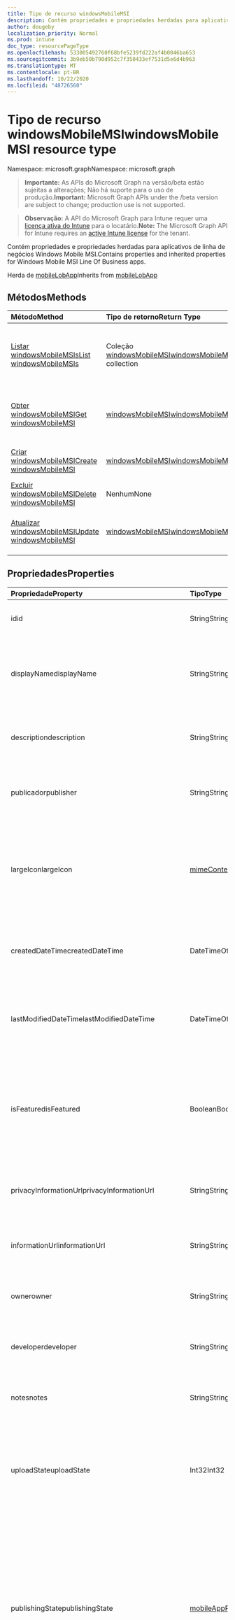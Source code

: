 ```yaml
---
title: Tipo de recurso windowsMobileMSI
description: Contém propriedades e propriedades herdadas para aplicativos de linha de negócios Windows Mobile MSI.
author: dougeby
localization_priority: Normal
ms.prod: intune
doc_type: resourcePageType
ms.openlocfilehash: 533005492760f68bfe5239fd222af4b0046ba653
ms.sourcegitcommit: 3b9eb50b790d952c7f350433ef7531d5e6d4b963
ms.translationtype: MT
ms.contentlocale: pt-BR
ms.lasthandoff: 10/22/2020
ms.locfileid: "48726560"
---
```

# <a name="windowsmobilemsi-resource-type"></a><span data-ttu-id="ce84d-103">Tipo de recurso windowsMobileMSI</span><span class="sxs-lookup"><span data-stu-id="ce84d-103">windowsMobileMSI resource type</span></span>

<span data-ttu-id="ce84d-104">Namespace: microsoft.graph</span><span class="sxs-lookup"><span data-stu-id="ce84d-104">Namespace: microsoft.graph</span></span>

> <span data-ttu-id="ce84d-105">**Importante:** As APIs do Microsoft Graph na versão/beta estão sujeitas a alterações; Não há suporte para o uso de produção.</span><span class="sxs-lookup"><span data-stu-id="ce84d-105">**Important:** Microsoft Graph APIs under the /beta version are subject to change; production use is not supported.</span></span>

> <span data-ttu-id="ce84d-106">**Observação:** A API do Microsoft Graph para Intune requer uma [licença ativa do Intune](https://go.microsoft.com/fwlink/?linkid=839381) para o locatário.</span><span class="sxs-lookup"><span data-stu-id="ce84d-106">**Note:** The Microsoft Graph API for Intune requires an [active Intune license](https://go.microsoft.com/fwlink/?linkid=839381) for the tenant.</span></span>

<span data-ttu-id="ce84d-107">Contém propriedades e propriedades herdadas para aplicativos de linha de negócios Windows Mobile MSI.</span><span class="sxs-lookup"><span data-stu-id="ce84d-107">Contains properties and inherited properties for Windows Mobile MSI Line Of Business apps.</span></span>


<span data-ttu-id="ce84d-108">Herda de [mobileLobApp](../resources/intune-apps-mobilelobapp.md)</span><span class="sxs-lookup"><span data-stu-id="ce84d-108">Inherits from [mobileLobApp](../resources/intune-apps-mobilelobapp.md)</span></span>

## <a name="methods"></a><span data-ttu-id="ce84d-109">Métodos</span><span class="sxs-lookup"><span data-stu-id="ce84d-109">Methods</span></span>
|<span data-ttu-id="ce84d-110">Método</span><span class="sxs-lookup"><span data-stu-id="ce84d-110">Method</span></span>|<span data-ttu-id="ce84d-111">Tipo de retorno</span><span class="sxs-lookup"><span data-stu-id="ce84d-111">Return Type</span></span>|<span data-ttu-id="ce84d-112">Descrição</span><span class="sxs-lookup"><span data-stu-id="ce84d-112">Description</span></span>|
|:---|:---|:---|
|[<span data-ttu-id="ce84d-113">Listar windowsMobileMSIs</span><span class="sxs-lookup"><span data-stu-id="ce84d-113">List windowsMobileMSIs</span></span>](../api/intune-apps-windowsmobilemsi-list.md)|<span data-ttu-id="ce84d-114">Coleção [windowsMobileMSI](../resources/intune-apps-windowsmobilemsi.md)</span><span class="sxs-lookup"><span data-stu-id="ce84d-114">[windowsMobileMSI](../resources/intune-apps-windowsmobilemsi.md) collection</span></span>|<span data-ttu-id="ce84d-115">Lista propriedades e relações dos objetos [windowsMobileMSI](../resources/intune-apps-windowsmobilemsi.md).</span><span class="sxs-lookup"><span data-stu-id="ce84d-115">List properties and relationships of the [windowsMobileMSI](../resources/intune-apps-windowsmobilemsi.md) objects.</span></span>|
|[<span data-ttu-id="ce84d-116">Obter windowsMobileMSI</span><span class="sxs-lookup"><span data-stu-id="ce84d-116">Get windowsMobileMSI</span></span>](../api/intune-apps-windowsmobilemsi-get.md)|[<span data-ttu-id="ce84d-117">windowsMobileMSI</span><span class="sxs-lookup"><span data-stu-id="ce84d-117">windowsMobileMSI</span></span>](../resources/intune-apps-windowsmobilemsi.md)|<span data-ttu-id="ce84d-118">Propriedades de leitura e relações do objeto [windowsMobileMSI](../resources/intune-apps-windowsmobilemsi.md).</span><span class="sxs-lookup"><span data-stu-id="ce84d-118">Read properties and relationships of the [windowsMobileMSI](../resources/intune-apps-windowsmobilemsi.md) object.</span></span>|
|[<span data-ttu-id="ce84d-119">Criar windowsMobileMSI</span><span class="sxs-lookup"><span data-stu-id="ce84d-119">Create windowsMobileMSI</span></span>](../api/intune-apps-windowsmobilemsi-create.md)|[<span data-ttu-id="ce84d-120">windowsMobileMSI</span><span class="sxs-lookup"><span data-stu-id="ce84d-120">windowsMobileMSI</span></span>](../resources/intune-apps-windowsmobilemsi.md)|<span data-ttu-id="ce84d-121">Cria um novo objeto [windowsMobileMSI](../resources/intune-apps-windowsmobilemsi.md).</span><span class="sxs-lookup"><span data-stu-id="ce84d-121">Create a new [windowsMobileMSI](../resources/intune-apps-windowsmobilemsi.md) object.</span></span>|
|[<span data-ttu-id="ce84d-122">Excluir windowsMobileMSI</span><span class="sxs-lookup"><span data-stu-id="ce84d-122">Delete windowsMobileMSI</span></span>](../api/intune-apps-windowsmobilemsi-delete.md)|<span data-ttu-id="ce84d-123">Nenhum</span><span class="sxs-lookup"><span data-stu-id="ce84d-123">None</span></span>|<span data-ttu-id="ce84d-124">Exclui um [windowsMobileMSI](../resources/intune-apps-windowsmobilemsi.md).</span><span class="sxs-lookup"><span data-stu-id="ce84d-124">Deletes a [windowsMobileMSI](../resources/intune-apps-windowsmobilemsi.md).</span></span>|
|[<span data-ttu-id="ce84d-125">Atualizar windowsMobileMSI</span><span class="sxs-lookup"><span data-stu-id="ce84d-125">Update windowsMobileMSI</span></span>](../api/intune-apps-windowsmobilemsi-update.md)|[<span data-ttu-id="ce84d-126">windowsMobileMSI</span><span class="sxs-lookup"><span data-stu-id="ce84d-126">windowsMobileMSI</span></span>](../resources/intune-apps-windowsmobilemsi.md)|<span data-ttu-id="ce84d-127">Atualiza as propriedades de um objeto [windowsMobileMSI](../resources/intune-apps-windowsmobilemsi.md).</span><span class="sxs-lookup"><span data-stu-id="ce84d-127">Update the properties of a [windowsMobileMSI](../resources/intune-apps-windowsmobilemsi.md) object.</span></span>|

## <a name="properties"></a><span data-ttu-id="ce84d-128">Propriedades</span><span class="sxs-lookup"><span data-stu-id="ce84d-128">Properties</span></span>
|<span data-ttu-id="ce84d-129">Propriedade</span><span class="sxs-lookup"><span data-stu-id="ce84d-129">Property</span></span>|<span data-ttu-id="ce84d-130">Tipo</span><span class="sxs-lookup"><span data-stu-id="ce84d-130">Type</span></span>|<span data-ttu-id="ce84d-131">Descrição</span><span class="sxs-lookup"><span data-stu-id="ce84d-131">Description</span></span>|
|:---|:---|:---|
|<span data-ttu-id="ce84d-132">id</span><span class="sxs-lookup"><span data-stu-id="ce84d-132">id</span></span>|<span data-ttu-id="ce84d-133">String</span><span class="sxs-lookup"><span data-stu-id="ce84d-133">String</span></span>|<span data-ttu-id="ce84d-134">Chave da entidade.</span><span class="sxs-lookup"><span data-stu-id="ce84d-134">Key of the entity.</span></span> <span data-ttu-id="ce84d-135">Herdado de [mobileApp](../resources/intune-shared-mobileapp.md)</span><span class="sxs-lookup"><span data-stu-id="ce84d-135">Inherited from [mobileApp](../resources/intune-shared-mobileapp.md)</span></span>|
|<span data-ttu-id="ce84d-136">displayName</span><span class="sxs-lookup"><span data-stu-id="ce84d-136">displayName</span></span>|<span data-ttu-id="ce84d-137">String</span><span class="sxs-lookup"><span data-stu-id="ce84d-137">String</span></span>|<span data-ttu-id="ce84d-138">O título do aplicativo importado ou definido pelo administrador.</span><span class="sxs-lookup"><span data-stu-id="ce84d-138">The admin provided or imported title of the app.</span></span> <span data-ttu-id="ce84d-139">Herdado de [mobileApp](../resources/intune-shared-mobileapp.md)</span><span class="sxs-lookup"><span data-stu-id="ce84d-139">Inherited from [mobileApp](../resources/intune-shared-mobileapp.md)</span></span>|
|<span data-ttu-id="ce84d-140">description</span><span class="sxs-lookup"><span data-stu-id="ce84d-140">description</span></span>|<span data-ttu-id="ce84d-141">String</span><span class="sxs-lookup"><span data-stu-id="ce84d-141">String</span></span>|<span data-ttu-id="ce84d-142">A descrição do aplicativo.</span><span class="sxs-lookup"><span data-stu-id="ce84d-142">The description of the app.</span></span> <span data-ttu-id="ce84d-143">Herdado de [mobileApp](../resources/intune-shared-mobileapp.md)</span><span class="sxs-lookup"><span data-stu-id="ce84d-143">Inherited from [mobileApp](../resources/intune-shared-mobileapp.md)</span></span>|
|<span data-ttu-id="ce84d-144">publicador</span><span class="sxs-lookup"><span data-stu-id="ce84d-144">publisher</span></span>|<span data-ttu-id="ce84d-145">String</span><span class="sxs-lookup"><span data-stu-id="ce84d-145">String</span></span>|<span data-ttu-id="ce84d-146">O publicador do aplicativo.</span><span class="sxs-lookup"><span data-stu-id="ce84d-146">The publisher of the app.</span></span> <span data-ttu-id="ce84d-147">Herdado de [mobileApp](../resources/intune-shared-mobileapp.md)</span><span class="sxs-lookup"><span data-stu-id="ce84d-147">Inherited from [mobileApp](../resources/intune-shared-mobileapp.md)</span></span>|
|<span data-ttu-id="ce84d-148">largeIcon</span><span class="sxs-lookup"><span data-stu-id="ce84d-148">largeIcon</span></span>|[<span data-ttu-id="ce84d-149">mimeContent</span><span class="sxs-lookup"><span data-stu-id="ce84d-149">mimeContent</span></span>](../resources/intune-shared-mimecontent.md)|<span data-ttu-id="ce84d-150">O ícone grande, a ser exibido nos detalhes do aplicativo e usado para o carregamento do ícone.</span><span class="sxs-lookup"><span data-stu-id="ce84d-150">The large icon, to be displayed in the app details and used for upload of the icon.</span></span> <span data-ttu-id="ce84d-151">Herdado de [mobileApp](../resources/intune-shared-mobileapp.md)</span><span class="sxs-lookup"><span data-stu-id="ce84d-151">Inherited from [mobileApp](../resources/intune-shared-mobileapp.md)</span></span>|
|<span data-ttu-id="ce84d-152">createdDateTime</span><span class="sxs-lookup"><span data-stu-id="ce84d-152">createdDateTime</span></span>|<span data-ttu-id="ce84d-153">DateTimeOffset</span><span class="sxs-lookup"><span data-stu-id="ce84d-153">DateTimeOffset</span></span>|<span data-ttu-id="ce84d-154">A data e a hora da criação do aplicativo.</span><span class="sxs-lookup"><span data-stu-id="ce84d-154">The date and time the app was created.</span></span> <span data-ttu-id="ce84d-155">Herdado de [mobileApp](../resources/intune-shared-mobileapp.md)</span><span class="sxs-lookup"><span data-stu-id="ce84d-155">Inherited from [mobileApp](../resources/intune-shared-mobileapp.md)</span></span>|
|<span data-ttu-id="ce84d-156">lastModifiedDateTime</span><span class="sxs-lookup"><span data-stu-id="ce84d-156">lastModifiedDateTime</span></span>|<span data-ttu-id="ce84d-157">DateTimeOffset</span><span class="sxs-lookup"><span data-stu-id="ce84d-157">DateTimeOffset</span></span>|<span data-ttu-id="ce84d-158">A data e a hora que o aplicativo foi modificado pela última vez.</span><span class="sxs-lookup"><span data-stu-id="ce84d-158">The date and time the app was last modified.</span></span> <span data-ttu-id="ce84d-159">Herdado de [mobileApp](../resources/intune-shared-mobileapp.md)</span><span class="sxs-lookup"><span data-stu-id="ce84d-159">Inherited from [mobileApp](../resources/intune-shared-mobileapp.md)</span></span>|
|<span data-ttu-id="ce84d-160">isFeatured</span><span class="sxs-lookup"><span data-stu-id="ce84d-160">isFeatured</span></span>|<span data-ttu-id="ce84d-161">Boolean</span><span class="sxs-lookup"><span data-stu-id="ce84d-161">Boolean</span></span>|<span data-ttu-id="ce84d-162">O valor que indica se o aplicativo está marcado como em destaque pelo administrador. Herdado de [mobileApp](../resources/intune-shared-mobileapp.md)</span><span class="sxs-lookup"><span data-stu-id="ce84d-162">The value indicating whether the app is marked as featured by the admin. Inherited from [mobileApp](../resources/intune-shared-mobileapp.md)</span></span>|
|<span data-ttu-id="ce84d-163">privacyInformationUrl</span><span class="sxs-lookup"><span data-stu-id="ce84d-163">privacyInformationUrl</span></span>|<span data-ttu-id="ce84d-164">String</span><span class="sxs-lookup"><span data-stu-id="ce84d-164">String</span></span>|<span data-ttu-id="ce84d-165">A URL da declaração de privacidade.</span><span class="sxs-lookup"><span data-stu-id="ce84d-165">The privacy statement Url.</span></span> <span data-ttu-id="ce84d-166">Herdado de [mobileApp](../resources/intune-shared-mobileapp.md)</span><span class="sxs-lookup"><span data-stu-id="ce84d-166">Inherited from [mobileApp](../resources/intune-shared-mobileapp.md)</span></span>|
|<span data-ttu-id="ce84d-167">informationUrl</span><span class="sxs-lookup"><span data-stu-id="ce84d-167">informationUrl</span></span>|<span data-ttu-id="ce84d-168">String</span><span class="sxs-lookup"><span data-stu-id="ce84d-168">String</span></span>|<span data-ttu-id="ce84d-169">A URL de informações adicionais.</span><span class="sxs-lookup"><span data-stu-id="ce84d-169">The more information Url.</span></span> <span data-ttu-id="ce84d-170">Herdado de [mobileApp](../resources/intune-shared-mobileapp.md)</span><span class="sxs-lookup"><span data-stu-id="ce84d-170">Inherited from [mobileApp](../resources/intune-shared-mobileapp.md)</span></span>|
|<span data-ttu-id="ce84d-171">owner</span><span class="sxs-lookup"><span data-stu-id="ce84d-171">owner</span></span>|<span data-ttu-id="ce84d-172">String</span><span class="sxs-lookup"><span data-stu-id="ce84d-172">String</span></span>|<span data-ttu-id="ce84d-173">O proprietário do conteúdo.</span><span class="sxs-lookup"><span data-stu-id="ce84d-173">The owner of the app.</span></span> <span data-ttu-id="ce84d-174">Herdado de [mobileApp](../resources/intune-shared-mobileapp.md)</span><span class="sxs-lookup"><span data-stu-id="ce84d-174">Inherited from [mobileApp](../resources/intune-shared-mobileapp.md)</span></span>|
|<span data-ttu-id="ce84d-175">developer</span><span class="sxs-lookup"><span data-stu-id="ce84d-175">developer</span></span>|<span data-ttu-id="ce84d-176">String</span><span class="sxs-lookup"><span data-stu-id="ce84d-176">String</span></span>|<span data-ttu-id="ce84d-177">O desenvolvedor do aplicativo.</span><span class="sxs-lookup"><span data-stu-id="ce84d-177">The developer of the app.</span></span> <span data-ttu-id="ce84d-178">Herdado de [mobileApp](../resources/intune-shared-mobileapp.md)</span><span class="sxs-lookup"><span data-stu-id="ce84d-178">Inherited from [mobileApp](../resources/intune-shared-mobileapp.md)</span></span>|
|<span data-ttu-id="ce84d-179">notes</span><span class="sxs-lookup"><span data-stu-id="ce84d-179">notes</span></span>|<span data-ttu-id="ce84d-180">String</span><span class="sxs-lookup"><span data-stu-id="ce84d-180">String</span></span>|<span data-ttu-id="ce84d-181">Anotações do aplicativo.</span><span class="sxs-lookup"><span data-stu-id="ce84d-181">Notes for the app.</span></span> <span data-ttu-id="ce84d-182">Herdado de [mobileApp](../resources/intune-shared-mobileapp.md)</span><span class="sxs-lookup"><span data-stu-id="ce84d-182">Inherited from [mobileApp](../resources/intune-shared-mobileapp.md)</span></span>|
|<span data-ttu-id="ce84d-183">uploadState</span><span class="sxs-lookup"><span data-stu-id="ce84d-183">uploadState</span></span>|<span data-ttu-id="ce84d-184">Int32</span><span class="sxs-lookup"><span data-stu-id="ce84d-184">Int32</span></span>|<span data-ttu-id="ce84d-185">O estado de upload.</span><span class="sxs-lookup"><span data-stu-id="ce84d-185">The upload state.</span></span> <span data-ttu-id="ce84d-186">Os valores possíveis são: 0- `Not Ready` , 1- `Ready` , 2- `Processing` .</span><span class="sxs-lookup"><span data-stu-id="ce84d-186">Possible values are: 0 - `Not Ready`, 1 - `Ready`, 2 - `Processing`.</span></span> <span data-ttu-id="ce84d-187">Herdado de [mobileApp](../resources/intune-shared-mobileapp.md)</span><span class="sxs-lookup"><span data-stu-id="ce84d-187">Inherited from [mobileApp](../resources/intune-shared-mobileapp.md)</span></span>|
|<span data-ttu-id="ce84d-188">publishingState</span><span class="sxs-lookup"><span data-stu-id="ce84d-188">publishingState</span></span>|[<span data-ttu-id="ce84d-189">mobileAppPublishingState</span><span class="sxs-lookup"><span data-stu-id="ce84d-189">mobileAppPublishingState</span></span>](../resources/intune-apps-mobileapppublishingstate.md)|<span data-ttu-id="ce84d-190">O estado de publicação do aplicativo.</span><span class="sxs-lookup"><span data-stu-id="ce84d-190">The publishing state for the app.</span></span> <span data-ttu-id="ce84d-191">O aplicativo não pode ser assinado, a menos que ele seja publicado.</span><span class="sxs-lookup"><span data-stu-id="ce84d-191">The app cannot be assigned unless the app is published.</span></span> <span data-ttu-id="ce84d-192">Herdado de [mobileApp](../resources/intune-shared-mobileapp.md).</span><span class="sxs-lookup"><span data-stu-id="ce84d-192">Inherited from [mobileApp](../resources/intune-shared-mobileapp.md).</span></span> <span data-ttu-id="ce84d-193">Os valores possíveis são: `notPublished`, `processing`, `published`.</span><span class="sxs-lookup"><span data-stu-id="ce84d-193">Possible values are: `notPublished`, `processing`, `published`.</span></span>|
|<span data-ttu-id="ce84d-194">isAssigned</span><span class="sxs-lookup"><span data-stu-id="ce84d-194">isAssigned</span></span>|<span data-ttu-id="ce84d-195">Boolean</span><span class="sxs-lookup"><span data-stu-id="ce84d-195">Boolean</span></span>|<span data-ttu-id="ce84d-196">O valor que indica se o aplicativo é atribuído a pelo menos um grupo.</span><span class="sxs-lookup"><span data-stu-id="ce84d-196">The value indicating whether the app is assigned to at least one group.</span></span> <span data-ttu-id="ce84d-197">Herdado de [mobileApp](../resources/intune-shared-mobileapp.md)</span><span class="sxs-lookup"><span data-stu-id="ce84d-197">Inherited from [mobileApp](../resources/intune-shared-mobileapp.md)</span></span>|
|<span data-ttu-id="ce84d-198">roleScopeTagIds</span><span class="sxs-lookup"><span data-stu-id="ce84d-198">roleScopeTagIds</span></span>|<span data-ttu-id="ce84d-199">Coleção de cadeias de caracteres</span><span class="sxs-lookup"><span data-stu-id="ce84d-199">String collection</span></span>|<span data-ttu-id="ce84d-200">Lista de IDs de marca de escopo para este aplicativo móvel.</span><span class="sxs-lookup"><span data-stu-id="ce84d-200">List of scope tag ids for this mobile app.</span></span> <span data-ttu-id="ce84d-201">Herdado de [mobileApp](../resources/intune-shared-mobileapp.md)</span><span class="sxs-lookup"><span data-stu-id="ce84d-201">Inherited from [mobileApp](../resources/intune-shared-mobileapp.md)</span></span>|
|<span data-ttu-id="ce84d-202">dependentAppCount</span><span class="sxs-lookup"><span data-stu-id="ce84d-202">dependentAppCount</span></span>|<span data-ttu-id="ce84d-203">Int32</span><span class="sxs-lookup"><span data-stu-id="ce84d-203">Int32</span></span>|<span data-ttu-id="ce84d-204">O número total de dependências do aplicativo filho.</span><span class="sxs-lookup"><span data-stu-id="ce84d-204">The total number of dependencies the child app has.</span></span> <span data-ttu-id="ce84d-205">Herdado de [mobileApp](../resources/intune-shared-mobileapp.md)</span><span class="sxs-lookup"><span data-stu-id="ce84d-205">Inherited from [mobileApp](../resources/intune-shared-mobileapp.md)</span></span>|
|<span data-ttu-id="ce84d-206">supersedingAppCount</span><span class="sxs-lookup"><span data-stu-id="ce84d-206">supersedingAppCount</span></span>|<span data-ttu-id="ce84d-207">Int32</span><span class="sxs-lookup"><span data-stu-id="ce84d-207">Int32</span></span>|<span data-ttu-id="ce84d-208">O número total de aplicativos que este aplicativo substitui direta ou indiretamente.</span><span class="sxs-lookup"><span data-stu-id="ce84d-208">The total number of apps this app directly or indirectly supersedes.</span></span> <span data-ttu-id="ce84d-209">Herdado de [mobileApp](../resources/intune-shared-mobileapp.md)</span><span class="sxs-lookup"><span data-stu-id="ce84d-209">Inherited from [mobileApp](../resources/intune-shared-mobileapp.md)</span></span>|
|<span data-ttu-id="ce84d-210">supersededAppCount</span><span class="sxs-lookup"><span data-stu-id="ce84d-210">supersededAppCount</span></span>|<span data-ttu-id="ce84d-211">Int32</span><span class="sxs-lookup"><span data-stu-id="ce84d-211">Int32</span></span>|<span data-ttu-id="ce84d-212">O número total de aplicativos que este aplicativo está substituindo direta ou indiretamente por.</span><span class="sxs-lookup"><span data-stu-id="ce84d-212">The total number of apps this app is directly or indirectly superseded by.</span></span> <span data-ttu-id="ce84d-213">Herdado de [mobileApp](../resources/intune-shared-mobileapp.md)</span><span class="sxs-lookup"><span data-stu-id="ce84d-213">Inherited from [mobileApp](../resources/intune-shared-mobileapp.md)</span></span>|
|<span data-ttu-id="ce84d-214">committedContentVersion</span><span class="sxs-lookup"><span data-stu-id="ce84d-214">committedContentVersion</span></span>|<span data-ttu-id="ce84d-215">String</span><span class="sxs-lookup"><span data-stu-id="ce84d-215">String</span></span>|<span data-ttu-id="ce84d-216">A versão do conteúdo interno confirmado.</span><span class="sxs-lookup"><span data-stu-id="ce84d-216">The internal committed content version.</span></span> <span data-ttu-id="ce84d-217">Herdado de [mobileLobApp](../resources/intune-apps-mobilelobapp.md)</span><span class="sxs-lookup"><span data-stu-id="ce84d-217">Inherited from [mobileLobApp](../resources/intune-apps-mobilelobapp.md)</span></span>|
|<span data-ttu-id="ce84d-218">fileName</span><span class="sxs-lookup"><span data-stu-id="ce84d-218">fileName</span></span>|<span data-ttu-id="ce84d-219">String</span><span class="sxs-lookup"><span data-stu-id="ce84d-219">String</span></span>|<span data-ttu-id="ce84d-220">O nome do arquivo do aplicativo Lob principal.</span><span class="sxs-lookup"><span data-stu-id="ce84d-220">The name of the main Lob application file.</span></span> <span data-ttu-id="ce84d-221">Herdado de [mobileLobApp](../resources/intune-apps-mobilelobapp.md)</span><span class="sxs-lookup"><span data-stu-id="ce84d-221">Inherited from [mobileLobApp](../resources/intune-apps-mobilelobapp.md)</span></span>|
|<span data-ttu-id="ce84d-222">size</span><span class="sxs-lookup"><span data-stu-id="ce84d-222">size</span></span>|<span data-ttu-id="ce84d-223">Int64</span><span class="sxs-lookup"><span data-stu-id="ce84d-223">Int64</span></span>|<span data-ttu-id="ce84d-224">O tamanho total, incluindo todos os arquivos carregados.</span><span class="sxs-lookup"><span data-stu-id="ce84d-224">The total size, including all uploaded files.</span></span> <span data-ttu-id="ce84d-225">Herdado de [mobileLobApp](../resources/intune-apps-mobilelobapp.md)</span><span class="sxs-lookup"><span data-stu-id="ce84d-225">Inherited from [mobileLobApp](../resources/intune-apps-mobilelobapp.md)</span></span>|
|<span data-ttu-id="ce84d-226">commandLine</span><span class="sxs-lookup"><span data-stu-id="ce84d-226">commandLine</span></span>|<span data-ttu-id="ce84d-227">String</span><span class="sxs-lookup"><span data-stu-id="ce84d-227">String</span></span>|<span data-ttu-id="ce84d-228">A linha de comando.</span><span class="sxs-lookup"><span data-stu-id="ce84d-228">The command line.</span></span>|
|<span data-ttu-id="ce84d-229">productCode</span><span class="sxs-lookup"><span data-stu-id="ce84d-229">productCode</span></span>|<span data-ttu-id="ce84d-230">String</span><span class="sxs-lookup"><span data-stu-id="ce84d-230">String</span></span>|<span data-ttu-id="ce84d-231">O código do produto.</span><span class="sxs-lookup"><span data-stu-id="ce84d-231">The product code.</span></span>|
|<span data-ttu-id="ce84d-232">productVersion</span><span class="sxs-lookup"><span data-stu-id="ce84d-232">productVersion</span></span>|<span data-ttu-id="ce84d-233">String</span><span class="sxs-lookup"><span data-stu-id="ce84d-233">String</span></span>|<span data-ttu-id="ce84d-234">A versão de produto do aplicativo de linha de negócios (LoB) Windows Mobile MSI.</span><span class="sxs-lookup"><span data-stu-id="ce84d-234">The product version of Windows Mobile MSI Line of Business (LoB) app.</span></span>|
|<span data-ttu-id="ce84d-235">ignoreVersionDetection</span><span class="sxs-lookup"><span data-stu-id="ce84d-235">ignoreVersionDetection</span></span>|<span data-ttu-id="ce84d-236">Boolean</span><span class="sxs-lookup"><span data-stu-id="ce84d-236">Boolean</span></span>|<span data-ttu-id="ce84d-237">Um booliano para controlar se a versão do aplicativo será usada para detectar o aplicativo depois que ele for instalado em um dispositivo.</span><span class="sxs-lookup"><span data-stu-id="ce84d-237">A boolean to control whether the app's version will be used to detect the app after it is installed on a device.</span></span> <span data-ttu-id="ce84d-238">Defina como true para o aplicativos de linha de negócios (LoB) Windows Mobile MSI que usam um recurso de atualização automática.</span><span class="sxs-lookup"><span data-stu-id="ce84d-238">Set this to true for Windows Mobile MSI Line of Business (LoB) apps that use a self update feature.</span></span>|
|<span data-ttu-id="ce84d-239">identityVersion</span><span class="sxs-lookup"><span data-stu-id="ce84d-239">identityVersion</span></span>|<span data-ttu-id="ce84d-240">String</span><span class="sxs-lookup"><span data-stu-id="ce84d-240">String</span></span>|<span data-ttu-id="ce84d-241">A versão da identidade.</span><span class="sxs-lookup"><span data-stu-id="ce84d-241">The identity version.</span></span>|
|<span data-ttu-id="ce84d-242">useDeviceContext</span><span class="sxs-lookup"><span data-stu-id="ce84d-242">useDeviceContext</span></span>|<span data-ttu-id="ce84d-243">Booliano</span><span class="sxs-lookup"><span data-stu-id="ce84d-243">Boolean</span></span>|<span data-ttu-id="ce84d-244">Indica se um MSI de modo duplo deve ser instalado no contexto de dispositivo.</span><span class="sxs-lookup"><span data-stu-id="ce84d-244">Indicates whether to install a dual-mode MSI in the device context.</span></span> <span data-ttu-id="ce84d-245">Se true, o aplicativo será instalado para todos os usuários.</span><span class="sxs-lookup"><span data-stu-id="ce84d-245">If true, app will be installed for all users.</span></span> <span data-ttu-id="ce84d-246">Se false, o aplicativo será instalado por usuário.</span><span class="sxs-lookup"><span data-stu-id="ce84d-246">If false, app will be installed per-user.</span></span> <span data-ttu-id="ce84d-247">Se for NULL, o serviço usará o contexto de instalação padrão do pacote MSI.</span><span class="sxs-lookup"><span data-stu-id="ce84d-247">If null, service will use the MSI package's default install context.</span></span> <span data-ttu-id="ce84d-248">No caso do MSI de modo duplo, esse padrão será por usuário.</span><span class="sxs-lookup"><span data-stu-id="ce84d-248">In case of dual-mode MSI, this default will be per-user.</span></span>  <span data-ttu-id="ce84d-249">Não pode ser definido para aplicativos de modo não duplo.</span><span class="sxs-lookup"><span data-stu-id="ce84d-249">Cannot be set for non-dual-mode apps.</span></span>  <span data-ttu-id="ce84d-250">Não pode ser alterado após a criação inicial do aplicativo.</span><span class="sxs-lookup"><span data-stu-id="ce84d-250">Cannot be changed after initial creation of the application.</span></span>|

## <a name="relationships"></a><span data-ttu-id="ce84d-251">Relações</span><span class="sxs-lookup"><span data-stu-id="ce84d-251">Relationships</span></span>
|<span data-ttu-id="ce84d-252">Relação</span><span class="sxs-lookup"><span data-stu-id="ce84d-252">Relationship</span></span>|<span data-ttu-id="ce84d-253">Tipo</span><span class="sxs-lookup"><span data-stu-id="ce84d-253">Type</span></span>|<span data-ttu-id="ce84d-254">Descrição</span><span class="sxs-lookup"><span data-stu-id="ce84d-254">Description</span></span>|
|:---|:---|:---|
|<span data-ttu-id="ce84d-255">categories</span><span class="sxs-lookup"><span data-stu-id="ce84d-255">categories</span></span>|<span data-ttu-id="ce84d-256">Coleção [mobileAppCategory](../resources/intune-apps-mobileappcategory.md)</span><span class="sxs-lookup"><span data-stu-id="ce84d-256">[mobileAppCategory](../resources/intune-apps-mobileappcategory.md) collection</span></span>|<span data-ttu-id="ce84d-257">A lista de categorias para este aplicativo.</span><span class="sxs-lookup"><span data-stu-id="ce84d-257">The list of categories for this app.</span></span> <span data-ttu-id="ce84d-258">Herdado de [mobileApp](../resources/intune-shared-mobileapp.md)</span><span class="sxs-lookup"><span data-stu-id="ce84d-258">Inherited from [mobileApp](../resources/intune-shared-mobileapp.md)</span></span>|
|<span data-ttu-id="ce84d-259">assignments</span><span class="sxs-lookup"><span data-stu-id="ce84d-259">assignments</span></span>|<span data-ttu-id="ce84d-260">Coleção [mobileAppAssignment](../resources/intune-apps-mobileappassignment.md)</span><span class="sxs-lookup"><span data-stu-id="ce84d-260">[mobileAppAssignment](../resources/intune-apps-mobileappassignment.md) collection</span></span>|<span data-ttu-id="ce84d-261">A lista de atribuições de grupo para esse aplicativo móvel.</span><span class="sxs-lookup"><span data-stu-id="ce84d-261">The list of group assignments for this mobile app.</span></span> <span data-ttu-id="ce84d-262">Herdado de [mobileApp](../resources/intune-shared-mobileapp.md)</span><span class="sxs-lookup"><span data-stu-id="ce84d-262">Inherited from [mobileApp](../resources/intune-shared-mobileapp.md)</span></span>|
|<span data-ttu-id="ce84d-263">installSummary</span><span class="sxs-lookup"><span data-stu-id="ce84d-263">installSummary</span></span>|[<span data-ttu-id="ce84d-264">mobileAppInstallSummary</span><span class="sxs-lookup"><span data-stu-id="ce84d-264">mobileAppInstallSummary</span></span>](../resources/intune-apps-mobileappinstallsummary.md)|<span data-ttu-id="ce84d-265">Resumo de instalação do aplicativo móvel.</span><span class="sxs-lookup"><span data-stu-id="ce84d-265">Mobile App Install Summary.</span></span> <span data-ttu-id="ce84d-266">Herdado de [mobileApp](../resources/intune-shared-mobileapp.md)</span><span class="sxs-lookup"><span data-stu-id="ce84d-266">Inherited from [mobileApp](../resources/intune-shared-mobileapp.md)</span></span>|
|<span data-ttu-id="ce84d-267">deviceStatuses</span><span class="sxs-lookup"><span data-stu-id="ce84d-267">deviceStatuses</span></span>|<span data-ttu-id="ce84d-268">coleção [mobileAppInstallStatus](../resources/intune-apps-mobileappinstallstatus.md)</span><span class="sxs-lookup"><span data-stu-id="ce84d-268">[mobileAppInstallStatus](../resources/intune-apps-mobileappinstallstatus.md) collection</span></span>|<span data-ttu-id="ce84d-269">A lista de Estados de instalação para este aplicativo móvel.</span><span class="sxs-lookup"><span data-stu-id="ce84d-269">The list of installation states for this mobile app.</span></span> <span data-ttu-id="ce84d-270">Herdado de [mobileApp](../resources/intune-shared-mobileapp.md)</span><span class="sxs-lookup"><span data-stu-id="ce84d-270">Inherited from [mobileApp](../resources/intune-shared-mobileapp.md)</span></span>|
|<span data-ttu-id="ce84d-271">userStatuses</span><span class="sxs-lookup"><span data-stu-id="ce84d-271">userStatuses</span></span>|<span data-ttu-id="ce84d-272">coleção [userAppInstallStatus](../resources/intune-apps-userappinstallstatus.md)</span><span class="sxs-lookup"><span data-stu-id="ce84d-272">[userAppInstallStatus](../resources/intune-apps-userappinstallstatus.md) collection</span></span>|<span data-ttu-id="ce84d-273">A lista de Estados de instalação para este aplicativo móvel.</span><span class="sxs-lookup"><span data-stu-id="ce84d-273">The list of installation states for this mobile app.</span></span> <span data-ttu-id="ce84d-274">Herdado de [mobileApp](../resources/intune-shared-mobileapp.md)</span><span class="sxs-lookup"><span data-stu-id="ce84d-274">Inherited from [mobileApp](../resources/intune-shared-mobileapp.md)</span></span>|
|<span data-ttu-id="ce84d-275">relações</span><span class="sxs-lookup"><span data-stu-id="ce84d-275">relationships</span></span>|<span data-ttu-id="ce84d-276">coleção [mobileAppRelationship](../resources/intune-apps-mobileapprelationship.md)</span><span class="sxs-lookup"><span data-stu-id="ce84d-276">[mobileAppRelationship](../resources/intune-apps-mobileapprelationship.md) collection</span></span>|<span data-ttu-id="ce84d-277">O conjunto de relações diretas para este aplicativo.</span><span class="sxs-lookup"><span data-stu-id="ce84d-277">The set of direct relationships for this app.</span></span> <span data-ttu-id="ce84d-278">Herdado de [mobileApp](../resources/intune-shared-mobileapp.md)</span><span class="sxs-lookup"><span data-stu-id="ce84d-278">Inherited from [mobileApp](../resources/intune-shared-mobileapp.md)</span></span>|
|<span data-ttu-id="ce84d-279">contentVersions</span><span class="sxs-lookup"><span data-stu-id="ce84d-279">contentVersions</span></span>|<span data-ttu-id="ce84d-280">Coleção [mobileAppContent](../resources/intune-apps-mobileappcontent.md)</span><span class="sxs-lookup"><span data-stu-id="ce84d-280">[mobileAppContent](../resources/intune-apps-mobileappcontent.md) collection</span></span>|<span data-ttu-id="ce84d-281">A lista das versões de conteúdo deste aplicativo.</span><span class="sxs-lookup"><span data-stu-id="ce84d-281">The list of content versions for this app.</span></span> <span data-ttu-id="ce84d-282">Herdado de [mobileLobApp](../resources/intune-apps-mobilelobapp.md)</span><span class="sxs-lookup"><span data-stu-id="ce84d-282">Inherited from [mobileLobApp](../resources/intune-apps-mobilelobapp.md)</span></span>|

## <a name="json-representation"></a><span data-ttu-id="ce84d-283">Representação JSON</span><span class="sxs-lookup"><span data-stu-id="ce84d-283">JSON Representation</span></span>
<span data-ttu-id="ce84d-284">Veja a seguir uma representação JSON do recurso.</span><span class="sxs-lookup"><span data-stu-id="ce84d-284">Here is a JSON representation of the resource.</span></span>
<!-- {
  "blockType": "resource",
  "keyProperty": "id",
  "@odata.type": "microsoft.graph.windowsMobileMSI"
}
-->
``` json
{
  "@odata.type": "#microsoft.graph.windowsMobileMSI",
  "id": "String (identifier)",
  "displayName": "String",
  "description": "String",
  "publisher": "String",
  "largeIcon": {
    "@odata.type": "microsoft.graph.mimeContent",
    "type": "String",
    "value": "binary"
  },
  "createdDateTime": "String (timestamp)",
  "lastModifiedDateTime": "String (timestamp)",
  "isFeatured": true,
  "privacyInformationUrl": "String",
  "informationUrl": "String",
  "owner": "String",
  "developer": "String",
  "notes": "String",
  "uploadState": 1024,
  "publishingState": "String",
  "isAssigned": true,
  "roleScopeTagIds": [
    "String"
  ],
  "dependentAppCount": 1024,
  "supersedingAppCount": 1024,
  "supersededAppCount": 1024,
  "committedContentVersion": "String",
  "fileName": "String",
  "size": 1024,
  "commandLine": "String",
  "productCode": "String",
  "productVersion": "String",
  "ignoreVersionDetection": true,
  "identityVersion": "String",
  "useDeviceContext": true
}
```






